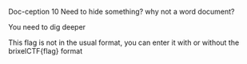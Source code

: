 Doc-ception
10
Need to hide something? why not a word document?

You need to dig deeper

This flag is not in the usual format, you can enter it with or without the brixelCTF{flag} format


